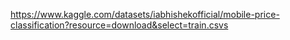 https://www.kaggle.com/datasets/iabhishekofficial/mobile-price-classification?resource=download&select=train.csvs
